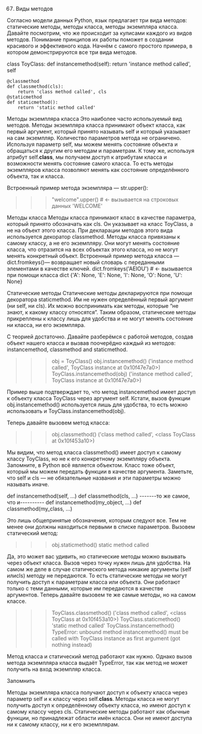 67. Виды методов

Согласно модели данных Python, язык предлагает три вида методов:
статические методы,
методы класса,
методы экземпляра класса.
Давайте посмотрим, что же происходит за кулисами каждого из видов методов. Понимание принципов их работы поможет в
создании красивого и эффективного кода. Начнём с самого простого примера, в котором демонстрируются все три вида
методов.

class ToyClass:
def instancemethod(self):
return 'instance method called', self

    @classmethod
    def classmethod(cls):
        return 'class method called', cls
    @staticmethod
    def staticmethod():
        return 'static method called'

Методы экземпляра класса
Это наиболее часто используемый вид методов. Методы экземпляра класса принимают объект класса, как первый аргумент,
который принято называть self и который указывает на сам экземпляр. Количество параметров метода не ограничено.
Используя параметр self, мы можем менять состояние объекта и обращаться к другим его методам и параметрам. К тому же,
используя атрибут self.__class__, мы получаем доступ к атрибутам класса и возможности менять состояние самого класса.
То есть методы экземпляров класса позволяют менять как состояние определённого объекта, так и класса.

Встроенный пример метода экземпляра — str.upper():
> > > "welcome".upper()   # <- вызывается на строковых данных
'WELCOME'

Методы класса
Методы класса принимают класс в качестве параметра, который принято обозначать как cls. Он указывает на класс ToyClass,
а не на объект этого класса. При декларации методов этого вида используется декоратор classmethod.
Методы класса привязаны к самому классу, а не его экземпляру. Они могут менять состояние класса, что отразится на всех
объектах этого класса, но не могут менять конкретный объект.
Встроенный пример метода класса — dict.fromkeys()— возвращает новый словарь с переданными элементами в качестве ключей.
dict.fromkeys('AEIOU')  # <- вызывается при помощи класса dict
{'A': None, 'E': None, 'I': None, 'O': None, 'U': None}

Статические методы
Статические методы декларируются при помощи декоратора staticmethod. Им не нужен определённый первый аргумент (ни self,
ни cls).
Их можно воспринимать как методы, которые “не знают, к какому классу относятся”.
Таким образом, статические методы прикреплены к классу лишь для удобства и не могут менять состояние ни класса, ни его
экземпляра.

С теорией достаточно. Давайте разберёмся с работой методов, создав объект нашего класса и вызвав поочерёдно каждый из
методов: instancemethod, classmethod and staticmethod.

> > > obj = ToyClass()
> > > obj.instancemethod()
('instance method called', ToyClass instance at 0x10f47e7a0>)
> > > ToyClass.instancemethod(obj)
('instance method called', ToyClass instance at 0x10f47e7a0>)

Пример выше подтверждает то, что метод instancemethod имеет доступ к объекту класса ToyClass через аргумент self.
Кстати, вызов функции obj.instancemethod() используется лишь для удобства, то есть можно использовать и
ToyClass.instancemethod(obj).

Теперь давайте вызовем метод класса:

> > > obj.classmethod()
('class method called', <class ToyClass at 0x10f453a10>)

Мы видим, что метод класса classmethod() имеет доступ к самому классу ToyClass, но не к его конкретному экземпляру
объекта. Запомните, в Python всё является объектом. Класс тоже объект, который мы можем передать функции в качестве
аргумента.
Заметьте, что self и cls — не обязательные названия и эти параметры можно называть иначе.

def instancemethod(self, ...)
def classmethod(cls, ...)
-------то же самое, что и----------
def instancemethod(my_object, ...)
def classmethod(my_class, ...)

Это лишь общепринятые обозначения, которым следуют все. Тем не менее они должны находиться первыми в списке параметров.
Вызовем статический метод:

> > > obj.staticmethod()
> > > static method called

Да, это может вас удивить, но статические методы можно вызывать через объект класса. Вызов через точку нужен лишь для
удобства. На самом же деле в случае статического метода никакие аргументы (self илиcls) методу не передаются.
То есть статические методы не могут получить доступ к параметрам класса или объекта. Они работают только с теми данными,
которые им передаются в качестве аргументов.
Теперь давайте вызовем те же самые методы, но на самом классе.

> > > ToyClass.classmethod()
('class method called', <class ToyClass at 0x10f453a10>)
> > > ToyClass.staticmethod()
'static method called'
> > > ToyClass.instancemethod()
> > > TypeError: unbound method instancemethod()
> > > must be called with ToyClass instance as
> > > first argument (got nothing instead)

Метод класса и статический метод работают как нужно. Однако вызов метода экземпляра класса выдаёт TypeError, так как
метод не может получить на вход экземпляр класса.

Запомнить

Методы экземпляра класса получают доступ к объекту класса через параметр self и к классу через self.__class__.
Методы класса не могут получить доступ к определённому объекту класса, но имеют доступ к самому классу через cls.
Статические методы работают как обычные функции, но принадлежат области имён класса. Они не имеют доступа ни к самому
классу, ни к его экземплярам.

